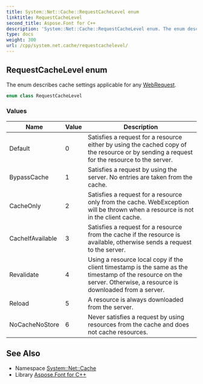 ```yaml
---
title: System::Net::Cache::RequestCacheLevel enum
linktitle: RequestCacheLevel
second_title: Aspose.Font for C++
description: 'System::Net::Cache::RequestCacheLevel enum. The enum describes cache settings applicable for any WebRequest in C++.'
type: docs
weight: 300
url: /cpp/system.net.cache/requestcachelevel/
---
```

## RequestCacheLevel enum


The enum describes cache settings applicable for any [WebRequest](../../system.net/webrequest/).

```cpp
enum class RequestCacheLevel
```

### Values

| Name | Value | Description |
| --- | --- | --- |
| Default | 0 | Satisfies a request for a resource either by using the cached copy of the resource or by sending a request for the resource to the server. |
| BypassCache | 1 | Satisfies a request by using the server. No entries are taken from the cache. |
| CacheOnly | 2 | Satisfies a request for a resource only from the cache. WebException will be thrown when a resource is not in the client cache. |
| CacheIfAvailable | 3 | Satisfies a request for a resource from the cache if the resource is available, otherwise sends a request to the server. |
| Revalidate | 4 | Using a resource local copy if the client timestamp is the same as the timestamp of the resource on the server. Otherwise, a resource is downloaded from a server. |
| Reload | 5 | A resource is always downloaded from the server. |
| NoCacheNoStore | 6 | Never satisfies a request by using resources from the cache and does not cache resources. |

## See Also

* Namespace [System::Net::Cache](../)
* Library [Aspose.Font for C++](../../)
